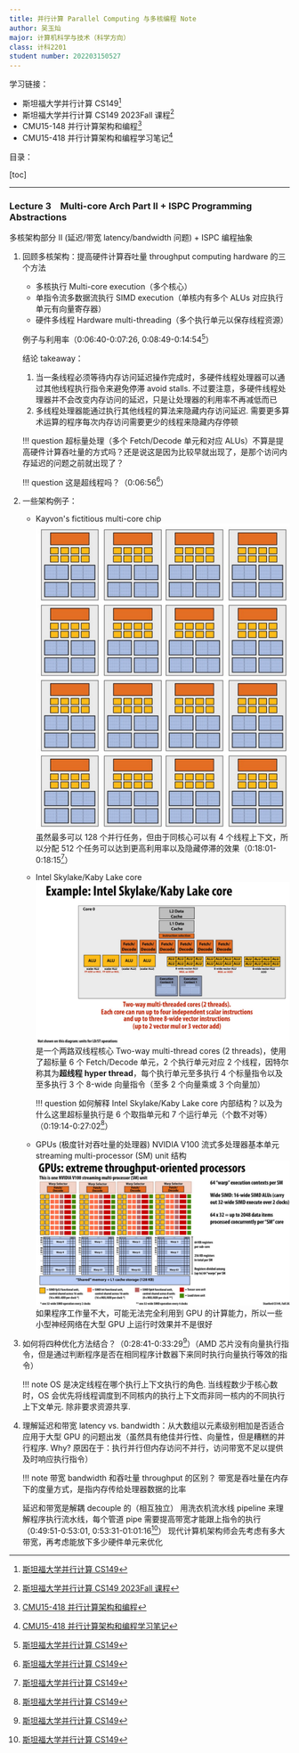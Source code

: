 ```yaml
---
title: 并行计算 Parallel Computing 与多核编程 Note
author: 吴玉灿
major: 计算机科学与技术（科学方向）
class: 计科2201
student number: 202203150527
---
```


学习链接：

- 斯坦福大学并行计算 CS149[^cs149]
  [^cs149]: [斯坦福大学并行计算 CS149](<https://www.bilibili.com/video/BV1du17YfE5G/?spm_id_from=333.337.search-card.all.click&vd_source=8801f3e4d0f4778e3d5e4110b67c5842>)
- 斯坦福大学并行计算 CS149 2023Fall 课程[^cs149-2023Fall]
  [^cs149-2023Fall]: [斯坦福大学并行计算 CS149 2023Fall 课程](<https://gfxcourses.stanford.edu/cs149/fall23>)
- CMU15-148 并行计算架构和编程[^cmu15-418]
  [^cmu15-418]: [CMU15-418 并行计算架构和编程](<https://www.bilibili.com/video/BV1Xz4y1p7ZN/?vd_source=8801f3e4d0f4778e3d5e4110b67c5842>)
- CMU15-418 并行计算架构和编程学习笔记[^cmu15-418note]
  [^cmu15-418note]: [CMU15-418 并行计算架构和编程学习笔记](<https://blog.mizuki.fun/posts/a237868c.html>)

目录：

[toc]

<!-- ---

### Lecture 1&emsp;Why Parallelism? Why Efficiency?

为什么并行计算？为什么优化效率？

1. 并行优化效率：多核同时计算但是沟通时会消耗效率，可以在计算时就预备和同时沟通（0:12:27-0:13:26[^cs149]）
2. 加速比 Speedup 式子（0:13:39[^cs149]），降低沟通是最难的部分
    ![alt text](img/image.png)
3. 课程主题：
    1. 设计和编写并行程序
        ![alt text](img/image-1.png)
    2. 理解并行计算机硬件是如何工作和实现的
        ![alt text](img/image-2.png)
    3. 关注效率. 要注意 FAST != EFFICIENT!
        ![alt text](img/image-3.png)

        !!! question 为什么 FAST != EFFICIENT？快但效率低的例子是什么？这里的 “快” 是指什么对象？

4. 什么是程序、处理器？处理器、程序、指令之间的关系？现代处理器的结构：控制单元 Fetch/Decode、运算单元 ALU (Execution Unit)、运行上下文 Execution Context.
5. 并行要对应程序的顺序：指令周期、并行计算，Instruction Level Parallelism (ILP) 例子：依赖图（0:50:17-0:54:10[^cs149]）
    ![alt text](img/image-4.png)
    超标量执行 Superscalar execution

    !!! note 什么是超标量执行？？为什么引入超标量执行？
        表明只执行一条指令，但实际上却提前执行了后几条指令.
        因为程序可以并行化，上下相邻的几条命令可能是相互独立的，此时可以同时获取和执行，但如果有依赖，则无法发挥出超标量执行的效果.

6. 比起增加时钟频率，更好的优化效率方式是多核并行计算
7. 高效率处理通常归结于访问数据效率：术语 Terminology：内存传输延迟 Memory access latency、缓存 Cache、最近最少使用替换策略 Least Recently Used (LRU) replacement policy

    !!! todo 替换策略合集

!!! todo 术语解释
    1. 程序 Program
    2. 指令 Instruction
    3. 处理器 Processor
    4. 指令周期
    5. 并行计算 Parallel programming
    6. 超标量执行 Superscalar execution
    7. 粒度 Granularity
    8. 内存传输延迟 Memory access latency
    9. 缓存 Cache

---

### Lecture 2&emsp;A Modern Multi-Core Processor

现代多核处理器

1. 回顾：程序、处理器、内存：缓存 cache：
    - 击中 hit、冷未击中 cold miss、容量未击中 capacity miss、冲突未击中 conflict miss；
    - two forms of "data locality": 空间局部性 Spatial locality (预加载 preloads 同一行 lines 的**不同地址**的数据，即映射方式的不同会效果不同) and 时间局部性 Temporal locality (重复访问**相同地址**).
    - 三级缓存与绕过缓存（事实上只是为了避免污染中间的缓存而非能减少延迟）
2. 主要内容：
    1. 从软件工程师的角度理解计算机架构
    2. 现代处理器架构如何达到高吞吐量（并行计算的三个主要思想）：
        - 俩个关键并行执行（多核 multi-core、SIMD parallel execution）
        - 对内存访问延迟挑战的解决（多线程 multi-threading）
    3. 理解和优化并行程序的执行、获得对能从高速并行机器中得到什么收益的直觉
3. 如何逐步增加处理器的处理能力：对 $\sin x$ 求值例子的逐步并行化（0:27:54[^cs149]）
    - 简单处理器 very simple processor (0:30:39[^cs149])
      ![alt text](img/image-5.png)
    - 超标量处理器 superscalar processor (0:31:44[^cs149])
      ![alt text](img/image-6.png)
    - 前多核期处理器 pre multi-core era processor (0:33:11[^cs149])
      ![alt text](img/image-7.png)
    - 多核期处理器 Multi-core era processor
      - (Idea #1: multi-core: 添加更多核心 add more cores. 0:33:58[^cs149])
        ![alt text](img/image-8.png)
      - (Idea #2: SIMD: 单指令流多数据流处理器 (xmm 寄存器) Simgle instruction, multiple data processor. 0:46:41-0:52:22[^cs149])：同一核心内的 ALUs 只能同时运行同一条指令，条件下会等待 / 屏蔽 mask off（0:55:15[^cs149]），连贯执行 coherent execution 和发散执行 divergent execution
        ![alt text](img/image-9.png)

        !!! question `immintric.h` 库以及 **AVX 内在宏 intrinsic macro** 是什么？

    - 混合处理器 Mixed-core processor（1:05:06[^cs149]）：搭配使用超标量、SIMD、多核
      ![alt text](img/image-11.png)
    - 多核处理器架构下的内存访问 (Idea #3: multi-threading: 更多小的或大的上下文以达到高或低减停滞能力 more small or large contexts (high or low latency hiding ability))
      ![alt text](img/image-10.png)
      内存内除了有缓存还有预取 prefetch 的方式来减少停滞 reduce stalls (hides latency)（1:09:24[^cs149]），并行处理下如果缓存内无数据且不好预测时，多处理器会在内存访问等待上花费很长时间，由此用同核心多线程交错处理 interleave processing of multi-threads on the same core 来减缓停滞（即同一核心在某一线程阻塞时去工作另一线程任务）（处理器利用率 100%，同一线程延迟会更长. 1:15:25[^cs149]）

      !!! question 同核心多线程交错处理和操作系统内的线程状态切换是同一内容吗？
          似乎不是 -->

---

### Lecture 3&emsp;Multi-core Arch Part II + ISPC Programming Abstractions

多核架构部分 II (延迟/带宽 latency/bandwidth 问题) + ISPC 编程抽象

1. 回顾多核架构：提高硬件计算吞吐量 throughput computing hardware 的三个方法
    - 多核执行 Multi-core execution（多个核心）
    - 单指令流多数据流执行 SIMD execution（单核内有多个 ALUs 对应执行单元有向量寄存器）
    - 硬件多线程 Hardware multi-threading（多个执行单元以保存线程资源）

    例子与利用率（0:06:40-0:07:26, 0:08:49-0:14:54[^cs149]）

    结论 takeaway：

    1. 当一条线程必须等待内存访问延迟操作完成时，多硬件线程处理器可以通过其他线程执行指令来避免停滞 avoid stalls.
        不过要注意，多硬件线程处理器并不会改变内存访问的延迟，只是让处理器的利用率不再减低而已
    2. 多线程处理器能通过执行其他线程的算法来隐藏内存访问延迟.
        需要更多算术运算的程序每次内存访问需要更少的线程来隐藏内存停顿

    !!! question 超标量处理（多个 Fetch/Decode 单元和对应 ALUs）不算是提高硬件计算吞吐量的方式吗？还是说这是因为比较早就出现了，是那个访问内存延迟的问题之前就出现了？

    !!! question 这是超线程吗？（0:06:56[^cs149]）

2. 一些架构例子：
    - Kayvon's fictitious multi-core chip
      ![alt text](img/image-12.png)
      虽然最多可以 128 个并行任务，但由于同核心可以有 4 个线程上下文，所以分配 512 个任务可以达到更高利用率以及隐藏停滞的效果（0:18:01-0:18:15[^cs149]）
    - Intel Skylake/Kaby Lake core
      ![alt text](img/image-13.png)
      是一个两路双线程核心 Two-way multi-thread cores (2 threads)，使用了超标量 6 个 Fetch/Decode 单元，2 个执行单元对应 2 个线程，因特尔称其为**超线程 hyper thread**，每个执行单元至多执行 4 个标量指令以及至多执行 3 个 8-wide 向量指令（至多 2 个向量乘或 3 个向量加）

      !!! question 如何解释 Intel Skylake/Kaby Lake core 内部结构？以及为什么这里超标量执行是 6 个取指单元和 7 个运行单元（个数不对等）（0:19:14-0:27:02[^cs149]）

    - GPUs (极度针对吞吐量的处理器) NVIDIA V100 流式多处理器基本单元 streaming multi-processor (SM) unit 结构
      ![alt text](img/image-14.png)
      如果程序工作量不大，可能无法完全利用到 GPU 的计算能力，所以一些小型神经网络在大型 GPU 上运行时效果并不是很好
3. 如何将四种优化方法结合？（0:28:41-0:33:29[^cs149]）（AMD 芯片没有向量执行指令，但是通过判断程序是否在相同程序计数器下来同时执行向量执行等效的指令）

    !!! note OS 是决定线程在哪个执行上下文执行的角色. 当线程数少于核心数时，OS 会优先将线程调度到不同核内的执行上下文而非同一核内的不同执行上下文单元. 除非要求资源共享.

4. 理解延迟和带宽 latency vs. bandwidth：从大数组以元素级别相加是否适合应用于大型 GPU 的问题出发（虽然具有绝佳并行性、向量性，但是糟糕的并行程序. Why? 原因在于：执行并行但内存访问不并行，访问带宽不足以提供及时响应执行指令）

    !!! note 带宽 bandwidth 和吞吐量 throughput 的区别？
        带宽是吞吐量在内存下的度量方式，是指内存传给处理器数据的比率

    延迟和带宽是解耦 decouple 的（相互独立）
    用洗衣机流水线 pipeline 来理解程序执行流水线，每个管道 pipe 需要提高带宽才能跟上指令的执行（0:49:51-0:53:01, 0:53:31-01:01:16[^cs149]）
    现代计算机架构师会先考虑有多大带宽，再考虑能放下多少硬件单元来优化

<!-- ---

### Lecture 4&emsp;Parallel Programming Basics

---

### Lecture 5&emsp;Performance Optimization I: Work Distribution Scheduling

---

### Lecture 6&emsp;Performance Optimization II: Locality, Communication and Content

---

### Lecture 7&emsp;GPU Architecture and CUDA Programming

---

### Lecture 8&emsp;Data-Parallel Thinking

---

### Lecture 9&emsp;Distributed Data-Parallel Computing Using Spark

---

### Lecture 10&emsp;Efficiently Evaluating DNNS on GPUs

---

### Lecture 11&emsp;Cache Coherence

---

### Lecture 12&emsp;Memory Consistency

---

### Lecture 13&emsp;Fine-Grained Synchronization and Lock-Free Programming

---

### Lecture 14&emsp;Midterm Review

---

### Lecture 15&emsp;Domain Specific Programming Languages

---

### Lecture 16&emsp;Transactional Memory 1

---

### Lecture 17&emsp;Transaction Memory 2

---

### Lecture 18&emsp;Hardware Specialization

---

### Lecture 19&emsp;Accessing Memory + Course Wrap Up -->
